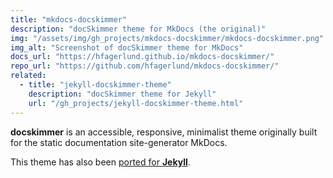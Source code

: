 ```yaml
---
title: "mkdocs-docskimmer"
description: "docSkimmer theme for MkDocs (the original)"
img: "/assets/img/gh_projects/mkdocs-docskimmer/mkdocs-docskimmer.png"
img_alt: "Screenshot of docSkimmer theme for MkDocs"
docs_url: "https://hfagerlund.github.io/mkdocs-docskimmer/"
repo_url: "https://github.com/hfagerlund/mkdocs-docskimmer/"
related:
  - title: "jekyll-docskimmer-theme"
    description: "docSkimmer theme for Jekyll"
    url: "/gh_projects/jekyll-docskimmer-theme.html"
---
```


**docskimmer** is an accessible, responsive, minimalist theme originally built for the static documentation site-generator MkDocs.

This theme has also been [ported for **Jekyll**](https://hfagerlund.github.io/gh_projects/jekyll-docskimmer-theme).
